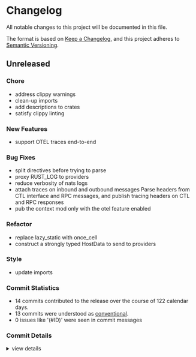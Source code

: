 # Changelog

All notable changes to this project will be documented in this file.

The format is based on [Keep a Changelog](https://keepachangelog.com/en/1.0.0/),
and this project adheres to [Semantic Versioning](https://semver.org/spec/v2.0.0.html).

## Unreleased

### Chore

 - <csr-id-fffc9bb8cf42e0f5f7f03971b46dd5cdbb6d2c31/> address clippy warnings
 - <csr-id-45eea2ae0f65a0f4f403bed14feefdd67f82d0f3/> clean-up imports
 - <csr-id-cb0bcab822cb4290c673051ec1dd98d034a61546/> add descriptions to crates
 - <csr-id-1a80eeaa1f1ba333891092f8a27e924511c0bd68/> satisfy clippy linting

### New Features

 - <csr-id-675d364d2f53f9dbf7ebb6c655d5fbbbba6c62b6/> support OTEL traces end-to-end

### Bug Fixes

 - <csr-id-8d345114fbd30a3f6784d2b22fa79f1c44f807c5/> split directives before trying to parse
 - <csr-id-691c3719b8030e437f565156ad5b9cff12fd4cf3/> proxy RUST_LOG to providers
 - <csr-id-46b441d1358fd0ee349bf1dfc87236c400cb4db1/> reduce verbosity of nats logs
 - <csr-id-74142c4cff683565fb321b7b65fbb158b5a9c990/> attach traces on inbound and outbound messages
   Parse headers from CTL interface and RPC messages, and publish tracing headers
   on CTL and RPC responses
 - <csr-id-45b0fb0960921a4eebd335977fd8bc747def97a4/> pub the context mod only with the otel feature enabled

### Refactor

 - <csr-id-e1d7356bb0a07af9f4e6b1626f5df33709f3ed78/> replace lazy_static with once_cell
 - <csr-id-23f1759e818117f007df8d9b1bdfdfa7710c98c5/> construct a strongly typed HostData to send to providers

### Style

 - <csr-id-a8538fb7926b190a180bdd2b46ad00757d98759a/> update imports

### Commit Statistics

<csr-read-only-do-not-edit/>

 - 14 commits contributed to the release over the course of 122 calendar days.
 - 13 commits were understood as [conventional](https://www.conventionalcommits.org).
 - 0 issues like '(#ID)' were seen in commit messages

### Commit Details

<csr-read-only-do-not-edit/>

<details><summary>view details</summary>

 * **Uncategorized**
    - Address clippy warnings (fffc9bb)
    - Clean-up imports (45eea2a)
    - Add descriptions to crates (cb0bcab)
    - Split directives before trying to parse (8d34511)
    - Proxy RUST_LOG to providers (691c371)
    - Satisfy clippy linting (1a80eea)
    - Reduce verbosity of nats logs (46b441d)
    - Filter verbose logs (5ead09f)
    - Attach traces on inbound and outbound messages (74142c4)
    - Pub the context mod only with the otel feature enabled (45b0fb0)
    - Replace lazy_static with once_cell (e1d7356)
    - Update imports (a8538fb)
    - Construct a strongly typed HostData to send to providers (23f1759)
    - Support OTEL traces end-to-end (675d364)
</details>

